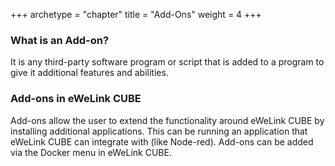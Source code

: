 +++
archetype = "chapter"
title = "Add-Ons"
weight = 4
+++

### What is an Add-on?
It is any third-party software program or script that is added to a program to give it additional features and abilities.
### Add-ons in eWeLink CUBE
Add-ons allow the user to extend the functionality around eWeLink CUBE by installing additional applications. This can be running an application that eWeLink CUBE can integrate with (like Node-red). Add-ons can be added via the Docker menu in eWeLink CUBE.